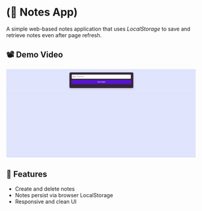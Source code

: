 
# (📝 Notes App)

A simple web-based notes application that uses *LocalStorage* to save and retrieve notes even after page refresh.

## 📽️ Demo Video

<img src="output.gif">

## 🌟 Features

- Create and delete notes
- Notes persist via browser LocalStorage
- Responsive and clean UI
